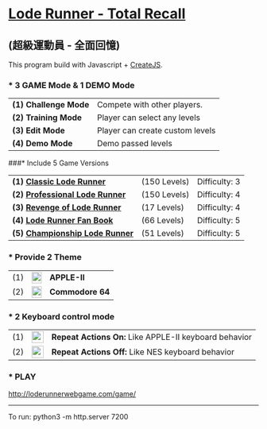 <a target="_blank" href="http://loderunnerwebgame.com/LodeRunner/">Lode Runner - Total Recall</a>
=======================================
## (超級運動員 - 全面回憶)

This program build with Javascript + [CreateJS](http://www.createjs.com).

### * 3 GAME Mode & 1 DEMO Mode
<table>
<tr>
<td><b>(1) Challenge Mode</b></td> 
<td>Compete with other players.</td>
</tr>
<tr>
<td><b>(2) Training Mode</b></td> 
<td>Player can select any levels</td>
</tr>
<tr>
<td><b>(3) Edit Mode</b></td> 
<td>Player can create custom levels</td>
</tr>
<tr>
<td><b>(4) Demo Mode</b></td> 
<td>Demo passed levels</td>
</tr>

</table>

###* Include 5 Game Versions
<table>
<tr>
<td><b>(1) <a target="_blank" href="https://en.wikipedia.org/wiki/Lode_Runner">Classic Lode Runner</a></b></td>
<td>(150 Levels)</td>
<td>Difficulty: 3</td>
</tr>

<tr>
<td><b>(2) <a target="_blank" href="http://www.gb64.com/game.php?id=5906&d=42">Professional Lode Runner</a></b></td> 
<td>(150 Levels)</td>
<td>Difficulty: 4</td>
</tr>

<tr>
<td><b>(3) <a target="_blank" href="http://www.vizzed.com/play/revenge-of-lode-runner-appleii-online-apple-ii-6223-game">Revenge of Lode Runner</a></b></td> 
<td>(17 Levels)</td>
<td>Difficulty: 4</td>
</tr>

<tr>
<td><b>(4) <a target="_blank" href="http://www.spoonbillsoftware.com.au/loderunner.htm">Lode Runner Fan Book</a></b></td> 
<td>(66 Levels)</td>
<td>Difficulty: 5</td>
</tr>

<tr>
<td><b>(5) <a target="_blank" href="https://en.wikipedia.org/wiki/Championship_Lode_Runner">Championship Lode Runner</a></b></td> 
<td>(51 Levels)</td>
<td>Difficulty: 5</td>
</tr>
</table>

### * Provide 2 Theme
<table>
<tr>
<td valign="middle">(1)</td>
<td valign="middle"><img src="image/apple2.png" height="23" width="20"></td>
<td><b>APPLE-II</b></td> 
</tr>
<tr>
<td valign="middle">(2)</td>
<td valign="middle"><img src="image/commodore64.png" height="23" width="20"></td>
<td valign="middle"><b>Commodore 64</b></td> 
</tr>
</table>

### * 2 Keyboard control mode

<table>
<tr>
<td valign="middle">(1)</td>
<td valign="middle"><img src="image/repeatOn.png" height="24" width="24"></td>
<td valign="middle"><b>Repeat Actions On:</b> Like APPLE-II keyboard behavior</td> 
</tr>
<tr>
<td valign="middle">(2)</td>
<td valign="middle"><img src="image/repeatOff.png" height="24" width="24"></td>
<td valign="middle"><b>Repeat Actions Off:</b> Like NES keyboard behavior</td> 
</tr>
</table>


### * PLAY
<a target="_blank" href="http://loderunnerwebgame.com/game/">http://loderunnerwebgame.com/game/</a>

------------------------------------

<p>To run: python3 -m http.server 7200</p>